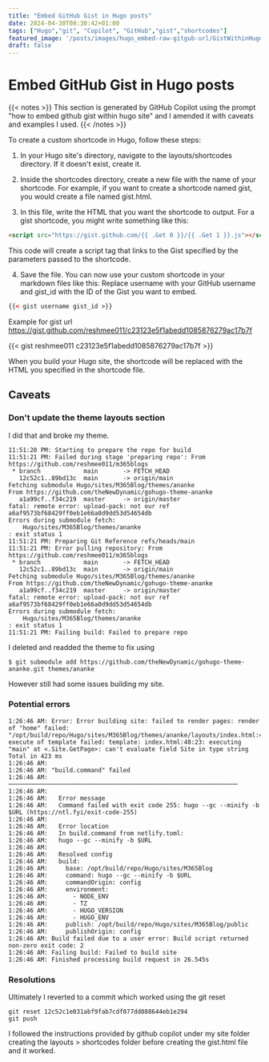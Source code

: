 ```yaml
---
title: "Embed GitHub Gist in Hugo posts"
date: 2024-04-30T08:30:42+01:00
tags: ["Hugo","git", "Copilot", "GitHub","gist","shortcodes"]
featured_image: '/posts/images/hugo_embed-raw-gitgub-url/GistWithinHugo.png'
draft: false
---
```


# Embed GitHub Gist in Hugo posts

{{< notes >}}
  This section is generated by GitHub Copilot using the prompt "how to embed github gist within hugo site" and I amended it with caveats and examples I used.
{{< /notes >}}

To create a custom shortcode in Hugo, follow these steps:

1. In your Hugo site's directory, navigate to the layouts/shortcodes directory. If it doesn't exist, create it.

2. Inside the shortcodes directory, create a new file with the name of your shortcode. For example, if you want to create a shortcode named gist, you would create a file named gist.html.

3. In this file, write the HTML that you want the shortcode to output. For a gist shortcode, you might write something like this:

```html
<script src="https://gist.github.com/{{ .Get 0 }}/{{ .Get 1 }}.js"></script>
```


This code will create a script tag that links to the Gist specified by the parameters passed to the shortcode.

4. Save the file. You can now use your custom shortcode in your markdown files like this:
Replace username with your GitHub username and gist_id with the ID of the Gist you want to embed.

```html
{{< gist username gist_id >}}
```

Example for gist url https://gist.github.com/reshmee011/c23123e5f1abedd1085876279ac17b7f

{{< gist reshmee011 c23123e5f1abedd1085876279ac17b7f >}}


When you build your Hugo site, the shortcode will be replaced with the HTML you specified in the shortcode file.

## Caveats

### Don't update the theme layouts section

I did that and broke my theme. 

```dotnetcli
11:51:20 PM: Starting to prepare the repo for build
11:51:21 PM: Failed during stage 'preparing repo': From https://github.com/reshmee011/m365blogs
 * branch            main       -> FETCH_HEAD
   12c52c1..89bd13c  main       -> origin/main
Fetching submodule Hugo/sites/M365Blog/themes/ananke
From https://github.com/theNewDynamic/gohugo-theme-ananke
   a1a99cf..f34c219  master     -> origin/master
fatal: remote error: upload-pack: not our ref a6af9573bf68429ff0eb1e66a0d9dd53d54654db
Errors during submodule fetch:
	Hugo/sites/M365Blog/themes/ananke
: exit status 1
11:51:21 PM: Preparing Git Reference refs/heads/main
11:51:21 PM: Error pulling repository: From https://github.com/reshmee011/m365blogs
 * branch            main       -> FETCH_HEAD
   12c52c1..89bd13c  main       -> origin/main
Fetching submodule Hugo/sites/M365Blog/themes/ananke
From https://github.com/theNewDynamic/gohugo-theme-ananke
   a1a99cf..f34c219  master     -> origin/master
fatal: remote error: upload-pack: not our ref a6af9573bf68429ff0eb1e66a0d9dd53d54654db
Errors during submodule fetch:
	Hugo/sites/M365Blog/themes/ananke
: exit status 1
11:51:21 PM: Failing build: Failed to prepare repo
```

I deleted and readded the theme to fix using 
```dotnetcli
$ git submodule add https://github.com/theNewDynamic/gohugo-theme-ananke.git themes/ananke
```

However still had some issues building my site.

### Potential errors

```dotnetcli
1:26:46 AM: Error: Error building site: failed to render pages: render of "home" failed: "/opt/build/repo/Hugo/sites/M365Blog/themes/ananke/layouts/index.html:48:23": execute of template failed: template: index.html:48:23: executing "main" at <.Site.GetPage>: can't evaluate field Site in type string
Total in 423 ms
1:26:46 AM: ​
1:26:46 AM: "build.command" failed                                        
1:26:46 AM: ────────────────────────────────────────────────────────────────
1:26:46 AM: ​
1:26:46 AM:   Error message
1:26:46 AM:   Command failed with exit code 255: hugo --gc --minify -b $URL (https://ntl.fyi/exit-code-255)
1:26:46 AM: ​
1:26:46 AM:   Error location
1:26:46 AM:   In build.command from netlify.toml:
1:26:46 AM:   hugo --gc --minify -b $URL
1:26:46 AM: ​
1:26:46 AM:   Resolved config
1:26:46 AM:   build:
1:26:46 AM:     base: /opt/build/repo/Hugo/sites/M365Blog
1:26:46 AM:     command: hugo --gc --minify -b $URL
1:26:46 AM:     commandOrigin: config
1:26:46 AM:     environment:
1:26:46 AM:       - NODE_ENV
1:26:46 AM:       - TZ
1:26:46 AM:       - HUGO_VERSION
1:26:46 AM:       - HUGO_ENV
1:26:46 AM:     publish: /opt/build/repo/Hugo/sites/M365Blog/public
1:26:46 AM:     publishOrigin: config
1:26:46 AM: Build failed due to a user error: Build script returned non-zero exit code: 2
1:26:46 AM: Failing build: Failed to build site
1:26:46 AM: Finished processing build request in 26.545s
```
### Resolutions

Ultimately I reverted to a commit which worked using the git reset

```dotnetcli
git reset 12c52c1e031abf9fab7cdf077dd088644eb1e294
git push
```

I followed the instructions provided by github copilot under my site folder creating the layouts > shortcodes folder before creating the gist.html file and it worked.


